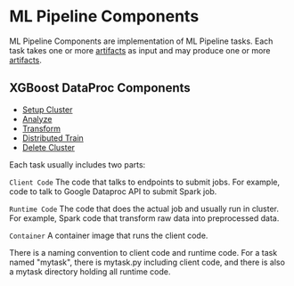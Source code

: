# ML Pipeline Components

ML Pipeline Components are implementation of ML Pipeline tasks. Each task takes
one or more [artifacts](../artifacts) as input and may produce one or more
[artifacts](../artifacts).


## XGBoost DataProc Components
* [Setup Cluster](dataproc/xgboost/create_cluster.py)
* [Analyze](dataproc/xgboost/analyze.py)
* [Transform](dataproc/xgboost/transform.py)
* [Distributed Train](dataproc/xgboost/train.py)
* [Delete Cluster](dataproc/xgboost/delete_cluster.py)

Each task usually includes two parts:

``Client Code``
  The code that talks to endpoints to submit jobs. For example, code to talk to Google
  Dataproc API to submit Spark job.

``Runtime Code``
  The code that does the actual job and usually run in cluster. For example, Spark code
  that transform raw data into preprocessed data.

``Container``
  A container image that runs the client code.

There is a naming convention to client code and runtime code. For a task named "mytask",
there is mytask.py including client code, and there is also a mytask directory holding
all runtime code.



